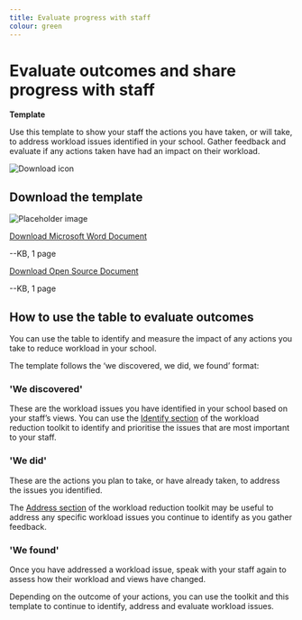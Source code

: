 ```yaml
---
title: Evaluate progress with staff
colour: green
---
```


# Evaluate outcomes and share progress with staff

<strong class="govuk-tag">Template</strong>

Use this template to show your staff the actions you have taken, or will take, to address workload issues identified in
your school. Gather feedback and evaluate if any actions taken have had an impact on their workload.

<div class="govuk-grid-row dfe-width-container govuk-!-padding-bottom-6">
  <div class="govuk-grid-column-full">
    <div class="info-box">
      <div class="info-box__corner">
        <img src="/assets/images/download-icon.svg" alt="Download icon">
      </div>
      <h2 class="govuk-heading-m">
        Download the template
      </h2>
      <div class="govuk-grid-row info-box__download-content">
        <div class="govuk-grid-column-one-half">
          <img src="/assets/images/preview-placeholder.jpg" alt="Placeholder image" class="dfe-file-preview-image">
        </div>
        <div class="govuk-grid-column-one-half">
          <p class="govuk-body-m govuk-!-margin-top-3 govuk-!-margin-bottom-0">
            <a class="govuk-link govuk-link--no-visited-state" href="#">
              Download Microsoft Word Document
            </a>
          </p>
          <p class="govuk-body-m">
            --KB, 1 page
          </p>
          <p class="govuk-body-m govuk-!-margin-top-3 govuk-!-margin-bottom-0">
            <a class="govuk-link govuk-link--no-visited-state" href="#">
              Download Open Source Document
            </a>
          </p>
          <p class="govuk-body-m">
            --KB, 1 page
          </p>
        </div>
      </div>
    </div>
  </div>
</div>

## How to use the table to evaluate outcomes

You can use the table to identify and measure the impact of any actions you take to reduce workload in your school.  

The template follows the ‘we discovered, we did, we found’ format:

### 'We discovered'

These are the workload issues you have identified in your school based on your staff’s views. You can use the
[Identify section](/workload-reduction-toolkit/identify-workload-issues) of the workload reduction toolkit to identify
and prioritise the issues that are most important to your staff.

### 'We did'

These are the actions you plan to take, or have already taken, to address the issues you identified.

The [Address section](/workload-reduction-toolkit/address-workload-issues) of the workload reduction toolkit may be
useful to address any specific workload issues you continue to identify as you gather feedback.

### 'We found'

Once you have addressed a workload issue, speak with your staff again to assess how their workload and views have changed.

Depending on the outcome of your actions, you can use the toolkit and this template to continue to identify, address and
evaluate workload issues.
